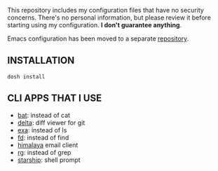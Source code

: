 This repository includes my configuration files that have no security
concerns. There's no personal information, but please review it before
starting using my configuration. **I don't guarantee anything**.

Emacs configuration has been moved to a separate
[repository](https://github.com/gkmngrgn/emacs.d).


## INSTALLATION

    dosh install


## CLI APPS THAT I USE

- [bat](https://github.com/sharkdp/bat): instead of cat
- [delta](https://github.com/dandavison/delta): diff viewer for git
- [exa](https://github.com/ogham/exa): instead of ls
- [fd](https://github.com/sharkdp/fd): instead of find
- [himalaya](https://github.com/soywod/himalaya) email client
- [rg](https://github.com/BurntSushi/ripgrep): instead of grep
- [starship](https://github.com/starship/starship): shell prompt
